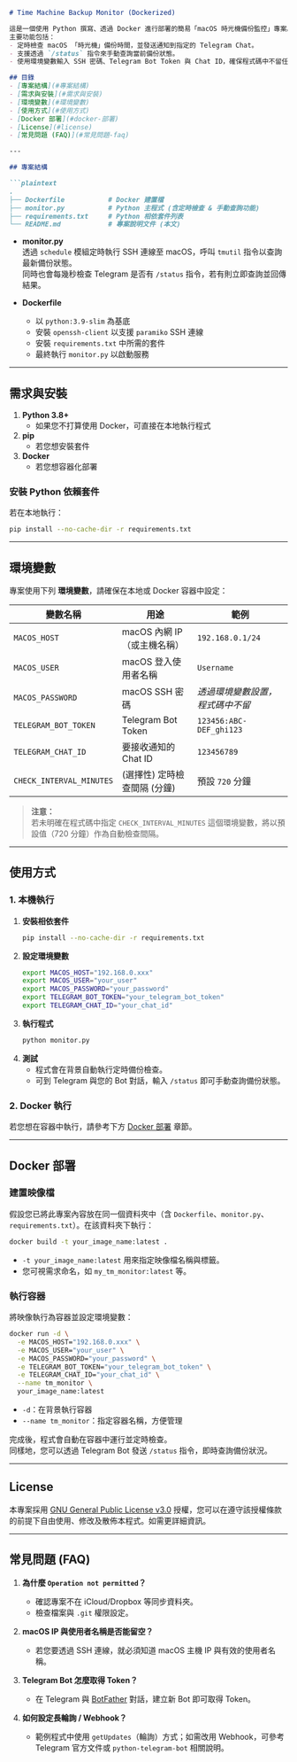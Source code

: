```markdown
# Time Machine Backup Monitor (Dockerized)

這是一個使用 Python 撰寫、透過 Docker 進行部署的簡易「macOS 時光機備份監控」專案。  
主要功能包括：
- 定時檢查 macOS 「時光機」備份時間，並發送通知到指定的 Telegram Chat。
- 支援透過 `/status` 指令來手動查詢當前備份狀態。
- 使用環境變數輸入 SSH 密碼、Telegram Bot Token 與 Chat ID，確保程式碼中不留任何機敏資訊。

## 目錄
- [專案結構](#專案結構)
- [需求與安裝](#需求與安裝)
- [環境變數](#環境變數)
- [使用方式](#使用方式)
- [Docker 部署](#docker-部署)
- [License](#license)
- [常見問題 (FAQ)](#常見問題-faq)

---

## 專案結構

```plaintext
.
├── Dockerfile           # Docker 建置檔
├── monitor.py           # Python 主程式 (含定時檢查 & 手動查詢功能)
├── requirements.txt     # Python 相依套件列表
└── README.md            # 專案說明文件 (本文)
```

- **monitor.py**  
  透過 `schedule` 模組定時執行 SSH 連線至 macOS，呼叫 `tmutil` 指令以查詢最新備份狀態。  
  同時也會每幾秒檢查 Telegram 是否有 `/status` 指令，若有則立即查詢並回傳結果。

- **Dockerfile**  
  - 以 `python:3.9-slim` 為基底  
  - 安裝 `openssh-client` 以支援 `paramiko` SSH 連線  
  - 安裝 `requirements.txt` 中所需的套件  
  - 最終執行 `monitor.py` 以啟動服務

---

## 需求與安裝

1. **Python 3.8+**  
   - 如果您不打算使用 Docker，可直接在本地執行程式
2. **pip**  
   - 若您想安裝套件
3. **Docker**  
   - 若您想容器化部署

### 安裝 Python 依賴套件

若在本地執行：
```bash
pip install --no-cache-dir -r requirements.txt
```

---

## 環境變數

專案使用下列 **環境變數**，請確保在本地或 Docker 容器中設定：

| 變數名稱             | 用途                           | 範例                               |
|----------------------|--------------------------------|------------------------------------|
| `MACOS_HOST`         | macOS 內網 IP（或主機名稱）    | `192.168.0.1/24`                    |
| `MACOS_USER`         | macOS 登入使用者名稱          | `Username`                              |
| `MACOS_PASSWORD`     | macOS SSH 密碼                | *透過環境變數設置，程式碼中不留*   |
| `TELEGRAM_BOT_TOKEN` | Telegram Bot Token            | `123456:ABC-DEF_ghi123`            |
| `TELEGRAM_CHAT_ID`   | 要接收通知的 Chat ID          | `123456789`                        |
| `CHECK_INTERVAL_MINUTES` | (選擇性) 定時檢查間隔 (分鐘) | 預設 `720` 分鐘                   |

> **注意：**  
> 若未明確在程式碼中指定 `CHECK_INTERVAL_MINUTES` 這個環境變數，將以預設值（720 分鐘）作為自動檢查間隔。

---

## 使用方式

### 1. 本機執行

1. **安裝相依套件**
   ```bash
   pip install --no-cache-dir -r requirements.txt
   ```
2. **設定環境變數**
   ```bash
   export MACOS_HOST="192.168.0.xxx"
   export MACOS_USER="your_user"
   export MACOS_PASSWORD="your_password"
   export TELEGRAM_BOT_TOKEN="your_telegram_bot_token"
   export TELEGRAM_CHAT_ID="your_chat_id"
   ```
3. **執行程式**
   ```bash
   python monitor.py
   ```
4. **測試**  
   - 程式會在背景自動執行定時備份檢查。  
   - 可到 Telegram 與您的 Bot 對話，輸入 `/status` 即可手動查詢備份狀態。

### 2. Docker 執行

若您想在容器中執行，請參考下方 [Docker 部署](#docker-部署) 章節。

---

## Docker 部署

### 建置映像檔

假設您已將此專案內容放在同一個資料夾中（含 `Dockerfile`、`monitor.py`、`requirements.txt`）。在該資料夾下執行：

```bash
docker build -t your_image_name:latest .
```

- `-t your_image_name:latest` 用來指定映像檔名稱與標籤。  
- 您可視需求命名，如 `my_tm_monitor:latest` 等。

### 執行容器

將映像執行為容器並設定環境變數：

```bash
docker run -d \
  -e MACOS_HOST="192.168.0.xxx" \
  -e MACOS_USER="your_user" \
  -e MACOS_PASSWORD="your_password" \
  -e TELEGRAM_BOT_TOKEN="your_telegram_bot_token" \
  -e TELEGRAM_CHAT_ID="your_chat_id" \
  --name tm_monitor \
  your_image_name:latest
```

- `-d`：在背景執行容器  
- `--name tm_monitor`：指定容器名稱，方便管理  

完成後，程式會自動在容器中運行並定時檢查。  
同樣地，您可以透過 Telegram Bot 發送 `/status` 指令，即時查詢備份狀況。

---

## License

本專案採用 [GNU General Public License v3.0](https://www.gnu.org/licenses/gpl-3.0.zh-tw.html) 授權，您可以在遵守該授權條款的前提下自由使用、修改及散佈本程式。如需更詳細資訊。

---

## 常見問題 (FAQ)

1. **為什麼 `Operation not permitted`？**  
   - 確認專案不在 iCloud/Dropbox 等同步資料夾。  
   - 檢查檔案與 `.git` 權限設定。

2. **macOS IP 與使用者名稱是否能留空？**  
   - 若您要透過 SSH 連線，就必須知道 macOS 主機 IP 與有效的使用者名稱。

3. **Telegram Bot 怎麼取得 Token？**  
   - 在 Telegram 與 [BotFather](https://t.me/botfather) 對話，建立新 Bot 即可取得 Token。

4. **如何設定長輪詢 / Webhook？**  
   - 範例程式中使用 `getUpdates`（輪詢）方式；如需改用 Webhook，可參考 Telegram 官方文件或 `python-telegram-bot` 相關說明。
